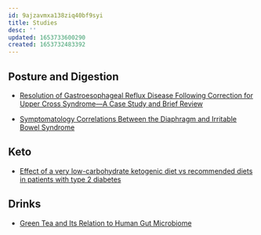 ```yaml
---
id: 9ajzavmxa138ziq40bf9syi
title: Studies
desc: ''
updated: 1653733600290
created: 1653732483392
---
```


## Posture and Digestion

* [Resolution of Gastroesophageal Reflux Disease Following Correction for Upper Cross Syndrome—A Case Study and Brief Review](https://www.ncbi.nlm.nih.gov/pmc/articles/PMC8161447/)

* [Symptomatology Correlations Between the Diaphragm and Irritable Bowel Syndrome](https://www.ncbi.nlm.nih.gov/pmc/articles/PMC6153095/)

## Keto

* [Effect of a very low-carbohydrate ketogenic diet vs recommended diets in patients with type 2 diabetes](https://pubmed.ncbi.nlm.nih.gov/34338787/)

## Drinks

* [Green Tea and Its Relation to Human Gut Microbiome](https://pubmed.ncbi.nlm.nih.gov/34206736/)